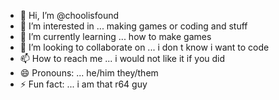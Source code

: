 - 👋 Hi, I’m @choolisfound
- 👀 I’m interested in ... making games or coding and stuff
- 🌱 I’m currently learning ... how to make games
- 💞️ I’m looking to collaborate on ... i don t know i want to code
- 📫 How to reach me ... i would not like it if you did
- 😄 Pronouns: ... he/him they/them
- ⚡ Fun fact: ... i am that r64 guy

<!---
choolisfound/choolisfound is a ✨ special ✨ repository because its `README.md` (this file) appears on your GitHub profile.
You can click the Preview link to take a look at your changes.
--->
